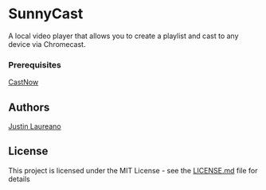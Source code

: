 # SunnyCast

A local video player that allows you to create a playlist and cast to any device via Chromecast.

### Prerequisites

[CastNow](https://github.com/xat/castnow)

## Authors

[Justin Laureano](https://github.com/JustinLaureano)

## License

This project is licensed under the MIT License - see the [LICENSE.md](LICENSE.md) file for details
